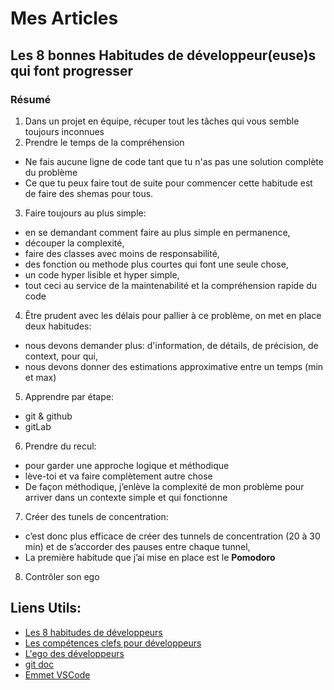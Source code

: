 # Mes Articles

## Les 8 bonnes Habitudes de développeur(euse)s qui font progresser
### Résumé
1. Dans un projet en équipe, récuper tout les tâches qui vous semble toujours inconnues
2. Prendre le temps de la compréhension
*   Ne fais aucune ligne de code tant que tu n'as pas une solution complète du problème
*   Ce que tu peux faire tout de suite pour commencer cette habitude est de faire des shemas pour tous.  
3. Faire toujours au plus simple:
*    en se demandant comment faire au plus simple en permanence,
*	 découper la complexité,
*	 faire des classes avec moins de responsabilité,
*    des fonction ou methode plus courtes qui font une seule chose,
*	 un code hyper lisible et hyper simple,
*	 tout ceci au service de la maintenabilité et la compréhension rapide du code
4. Être prudent avec les délais
	pour pallier à ce problème, on met en place deux habitudes:
*   nous devons demander plus: d'information, de détails, de précision, de context, pour qui,
*   nous devons donner des estimations approximative entre un temps (min et max) 
5. Apprendre par étape:
*   git & github
*   gitLab
6. Prendre du recul:
*    pour garder une approche logique et méthodique
*    lève-toi et va faire complètement autre chose
*    De façon méthodique, j’enlève la complexité 
	 de mon problème pour arriver dans un contexte 
	 simple et qui fonctionne
7. Créer des tunels de concentration:
*   c’est donc plus efficace de créer des tunnels de concentration (20 à 30 min) 
	et de s’accorder des pauses entre chaque tunnel,
*   La première habitude que j’ai mise en place est le **Pomodoro**
8. Contrôler son ego

## Liens Utils:
* <a href="https://www.jesuisundev.com/8-habitudes-de-developpeurs//">Les 8 habitudes de développeurs</a>
* <a href="https://www.jesuisundev.com/competences-clefs-pour-developpeurs/">Les compétences clefs pour développeurs</a>
* <a href="https://www.jesuisundev.com/ego-des-developpeurs/">L'ego des développeurs</a>
* <a href="https://git-scm.com/doc">git doc</a>
* <a href="https://www.jesuisundev.com/gagne-du-temps-avec-visual-studio-code/">Emmet VSCode</a>
